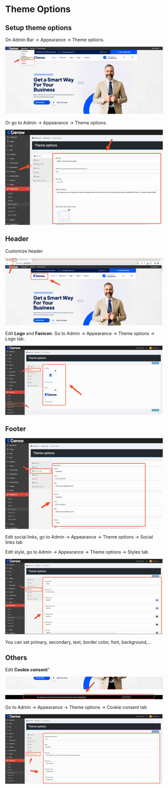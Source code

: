 # Theme Options

## Setup theme options

On Admin Bar -> Appearance -> Theme options.

![](./images/theme-options/1.png)

Or go to Admin -> Appearance -> Theme options.

![](./images/theme-options/2.png)

## Header

Customize header

![](./images/theme-options/3.png)

Edit **Logo** and **Favicon**. Go to Admin -> Appearance -> Theme options -> Logo tab.

![](./images/theme-options/4.png)

## Footer

![](./images/theme-options/5.png)

Edit social links, go to Admin -> Appearance -> Theme options -> Social links tab

Edit style, go to Admin -> Appearance -> Theme options -> Styles tab

![](./images/theme-options/6.png)

You can set primary, secondary, text, border color, font, background,...

## Others

Edit **Cookie consent**"

![](./images/theme-options/7.png)

Go to Admin -> Appearance -> Theme options -> Cookie consent tab

![](./images/theme-options/8.png)